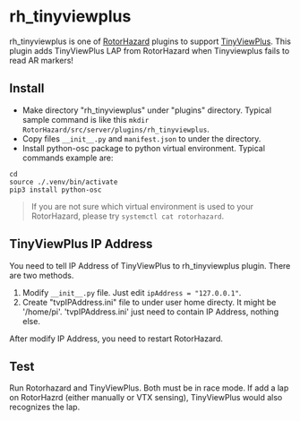 # rh_tinyviewplus

[RotorHazard]:https://github.com/RotorHazard/RotorHazard
[TinyViewPlus]:https://github.com/t-asano/tinyviewplus
rh_tinyviewplus is one of [RotorHazard] plugins to support [TinyViewPlus].
This plugin adds TinyViewPlus LAP from RotorHazard when Tinyviewplus fails to read AR markers!

## Install
- Make directory "rh_tinyviewplus" under "plugins" directory. Typical sample command is like this `mkdir RotorHazard/src/server/plugins/rh_tinyviewplus`.
- Copy files `__init__.py` and `manifest.json` to under the directory.
- Install python-osc package to python virtual environment. Typical commands example are:
```
cd
source ./.venv/bin/activate
pip3 install python-osc
```
> If you are not sure which virtual environment is used to your RotorHazard, please try `systemctl cat rotorhazard`.

## TinyViewPlus IP Address
You need to tell IP Address of TinyViewPlus to rh_tinyviewplus plugin. There are two methods.
1. Modify `__init__.py` file. Just edit `ipAddress = "127.0.0.1"`.
2. Create "tvpIPAddress.ini" file to under user home directy. It might be '/home/pi'. 'tvpIPAddress.ini' just need to contain IP Address, nothing else.

After modify IP Address, you need to restart RotorHazard.

## Test
Run Rotorhazard and TinyViewPlus. Both must be in race mode. If add a lap on RotorHazrd (either manually or VTX sensing), TinyViewPlus would also recognizes the lap.
